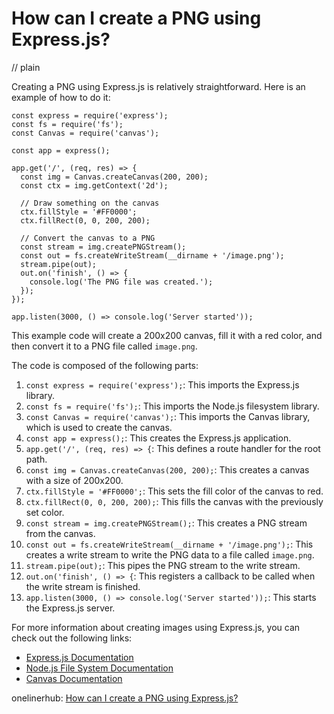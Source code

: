 # How can I create a PNG using Express.js?
// plain

Creating a PNG using Express.js is relatively straightforward. Here is an example of how to do it:

```
const express = require('express');
const fs = require('fs');
const Canvas = require('canvas');

const app = express();

app.get('/', (req, res) => {
  const img = Canvas.createCanvas(200, 200);
  const ctx = img.getContext('2d');

  // Draw something on the canvas
  ctx.fillStyle = '#FF0000';
  ctx.fillRect(0, 0, 200, 200);

  // Convert the canvas to a PNG
  const stream = img.createPNGStream();
  const out = fs.createWriteStream(__dirname + '/image.png');
  stream.pipe(out);
  out.on('finish', () => {
    console.log('The PNG file was created.');
  });
});

app.listen(3000, () => console.log('Server started'));
```

This example code will create a 200x200 canvas, fill it with a red color, and then convert it to a PNG file called `image.png`.

The code is composed of the following parts:

1. `const express = require('express');`: This imports the Express.js library.
2. `const fs = require('fs');`: This imports the Node.js filesystem library.
3. `const Canvas = require('canvas');`: This imports the Canvas library, which is used to create the canvas.
4. `const app = express();`: This creates the Express.js application.
5. `app.get('/', (req, res) => {`: This defines a route handler for the root path.
6. `const img = Canvas.createCanvas(200, 200);`: This creates a canvas with a size of 200x200.
7. `ctx.fillStyle = '#FF0000';`: This sets the fill color of the canvas to red.
8. `ctx.fillRect(0, 0, 200, 200);`: This fills the canvas with the previously set color.
9. `const stream = img.createPNGStream();`: This creates a PNG stream from the canvas.
10. `const out = fs.createWriteStream(__dirname + '/image.png');`: This creates a write stream to write the PNG data to a file called `image.png`.
11. `stream.pipe(out);`: This pipes the PNG stream to the write stream.
12. `out.on('finish', () => {`: This registers a callback to be called when the write stream is finished.
13. `app.listen(3000, () => console.log('Server started'));`: This starts the Express.js server.

For more information about creating images using Express.js, you can check out the following links:

- [Express.js Documentation](https://expressjs.com/en/api.html)
- [Node.js File System Documentation](https://nodejs.org/api/fs.html)
- [Canvas Documentation](https://www.npmjs.com/package/canvas)

onelinerhub: [How can I create a PNG using Express.js?](https://onelinerhub.com/expressjs/how-can-i-create-a-png-using-express-js)
